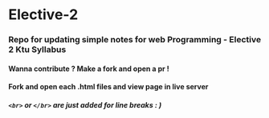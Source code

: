 # Elective-2  

### Repo for updating  simple notes for web Programming - Elective 2 Ktu Syllabus  

#### Wanna contribute ? Make a fork and open a pr !  

#### Fork and open each .html files and view page in live server  

##### ` <br> ` or ` </br> ` are just added for line breaks : ) 
